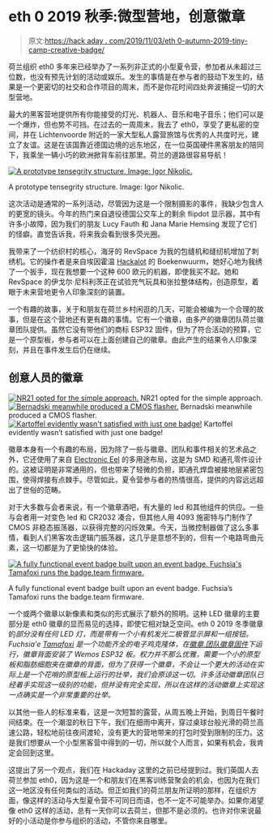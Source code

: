 # eth 0 2019 秋季:微型营地，创意徽章

> 原文:[https://hack aday . com/2019/11/03/eth 0-autumn-2019-tiny-camp-creative-badge/](https://hackaday.com/2019/11/03/eth0-autumn-2019-tiny-camp-creative-badge/)

荷兰组织 eth0 多年来已经举办了一系列非正式的小型夏令营，参加者从未超过三位数，也没有预先计划的活动或娱乐。发生的事情是在参与者的鼓动下发生的，结果是一个更密切的社交和合作项目的周末，而不是你花时间四处奔波捕捉一切的大型营地。

最大的黑客营地提供所有你能接受的灯光、机器人、音乐和电子音乐；他们可以是一个爆炸，但也势不可挡。在过去的一周周末，我去了 eth0，享受了更私密的空间，并在 Lichtenvoorde 附近的一家大型私人露营旅馆与优秀的人共度时光，建立了友谊。这是在该国靠近德国边境的远东地区，在一位英国硬件黑客朋友的陪同下，我乘坐一辆小巧的欧洲掀背车前往那里。荷兰的道路很容易导航！

[![A prototype tensegrity structure. Image: Igor Nikolic.](../Images/581f92e2450eebca91e87e3ce63fdef3.png)](https://hackaday.com/wp-content/uploads/2019/10/eth0-igor-tensegrity.jpg)

A prototype tensegrity structure. Image: Igor Nikolic.

这次活动是通常的一系列活动，尽管因为这是一个限制摄影的事件，我缺少包含人的更宽的镜头。今年的热门来自退役德国公交车上的剩余 flipdot 显示器，其中有许多小故障，因为我们的朋友 Lucy Fauth 和 Jana Marie Hemsing 发现了它们的怪癖。直觉告诉我，将来我会看到很多荧光圈。

我带来了一个纺织村的核心，海牙的 RevSpace 为我的包缝机和缝纫机增加了刺绣机。它的操作者是来自埃因霍温 [Hackalot](https://hackalot.nl/Hoofdpagina) 的 Boekenwuurm，她好心地为我绣了一个扳手，现在我想要一个这种 600 欧元的机器，即使我买不起。她和 RevSpace 的伊戈尔·尼科利茨正在试验充气玩具和张拉整体结构，创造原型，着眼于未来营地更令人印象深刻的装置。

一个有趣的故事，关于和朋友在荷兰乡村闲逛的几天，可能会被编为一个合理的故事，但是在这个营地还有更有趣的事情。它有一个徽章，由多产的徽章团队荷兰徽章团队提供。虽然它没有带他们的商标 ESP32 固件，但为了符合活动的预算，它是一个原型板，参与者可以在上面创建自己的徽章。由此产生的结果令人印象深刻，并且在事件发生后仍在继续。

## 创意人员的徽章

 [![NR21 opted for the simple approach.](../Images/f80157c73db2f00051747b12fb252b82.png "eth0-NR17-badge")](https://i0.wp.com/hackaday.com/wp-content/uploads/2019/10/eth0-NR17-badge.jpg?ssl=1) NR21 opted for the simple approach. [![Bernadski meanwhile produced a CMOS flasher.](../Images/02f4786c6e4b515953616dd1939b0490.png "eth0-bernadski-badge")](https://i0.wp.com/hackaday.com/wp-content/uploads/2019/10/eth0-bernadski-badge.jpg?ssl=1) Bernadski meanwhile produced a CMOS flasher. [![Kartoffel evidently wasn't satisfied with just one badge!](../Images/48093cfdd326206236a5b72d90adae81.png "eth0-kartoffel-badge")](https://i0.wp.com/hackaday.com/wp-content/uploads/2019/10/eth0-kartoffel-badge.jpg?ssl=1) Kartoffel evidently wasn’t satisfied with just one badge!

徽章本身有一个有趣的布局，因为除了一些与徽章、团队和事件相关的艺术品之外，它还使用了来自 [Electronic Eel](https://github.com/electroniceel/protoboard) 的多用途布局，这是为 SMD 和通孔零件设计的。这被证明是非常通用的，但也带来了轻微的负担，即通孔焊盘被接地层紧密包围，使得焊接有点棘手。尽管如此，夏令营参与者的热情很高，提供的内容远远超出了世俗的范畴。

对于大多数与会者来说，有一个徽章酒吧，有大量的 led 和其他组件的供应。一些与会者用一对变色 led 和 CR2032 凑合，但其他人用 4093 施密特与门制作了 CMOS 非稳态振荡器，以获得完整的闪烁效果。今天，当微控制器做了这么多事情，看到人们黑客攻击逻辑门振荡器，这几乎是意想不到的，但有一个电路弯曲元素，这一切都是为了更愉快的体验。

[![A fully functional event badge built upon an event badge. Fuchsia's Tamafoxi runs the badge.team firmware.](../Images/ffa962715bff7bccb4f53bfba429facf.png)](https://hackaday.com/wp-content/uploads/2019/10/eth0-tamafoxi-badge.jpg)

A fully functional event badge built upon an event badge. Fuchsia’s Tamafoxi runs the badge.team firmware.

一个或两个徽章以新像素和类似的形式展示了额外的照明。这种 LED 徽章的主要部分是 eth0 徽章的显而易见的选择，即使它相对缺乏空间。eth 0 2019 冬季徽章的*部分没有任何 LED 灯，而是带有一个小有机发光二极管显示屏和一组按钮。Fuchsia'e [Tamafoxi](https://pixie.garden/~/Thingies/tamafoxi) 是一个功能齐全的电子鸡克隆体，在[徽章.团队徽章固件](https://github.com/badgeteam/ESP32-platform-firmware)下运行，徽章背面安装了 Wemos ESP32 板。权力并不那么优雅，需要一个小的原型板和脂肪细胞夹在徽章的背面，但为了获得一个徽章，不会让一个更大的活动在实际上是一个花哨的原型板上运行的壮举，我们会原谅这一切。许多活动徽章团队已经着手实现这一级别的功能，但并没有完全实现，所以在这样的活动徽章上实现这一点确实是一个非常重要的壮举。*

以其他一些人的标准来看，这是一次短暂的露营，从周五晚上开始，到周日午餐时间结束。在一个潮湿的秋日下午，我们在细雨中离开，穿过桌球台般光滑的荷兰高速公路，轻松地前往夜间渡轮，没有更大的营地带来的打包时受到限制的压力。这是我们想要从一个小型黑客营中得到的一切，所以就个人而言，如果有机会，我肯定会回到这里。

这提出了另一个观点，我们在 Hackaday 这里的之前已经提到过。我们英国人去荷兰参加 eth0，因为这是一个和朋友们在黑客训练营聚会的机会，也因为在我们这一地区没有任何类似的活动。但正如我们的荷兰朋友所证明的那样，在组织方面，像这样的活动与大型夏令营不可同日而语，也不一定不可能举办。如果你渴望像 eth0 这样的活动，总有一天你可以去荷兰，但那不是必须的。也许对你来说最好的小活动是你参与组织的活动，不管你来自哪里。